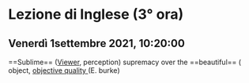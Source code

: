 #  Lezione di Inglese (3° ora)
## Venerdì 1settembre 2021, 10:20:00

==Sublime== (<u>Viewer</u>, perception)  supremacy over the ==beautiful== ( object, <u>objective quality </u>
(E. burke)
<!--stackedit_data:
eyJoaXN0b3J5IjpbLTEwNDMxMzM5MzFdfQ==
-->